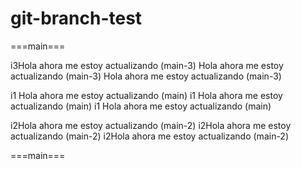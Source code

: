 # git-branch-test

===main===

i3Hola ahora me estoy actualizando (main-3)
Hola ahora me estoy actualizando (main-3)
Hola ahora me estoy actualizando (main-3)

i1 Hola ahora me estoy actualizando (main)
i1 Hola ahora me estoy actualizando (main)
i1 Hola ahora me estoy actualizando (main)

i2Hola ahora me estoy actualizando (main-2)
i2Hola ahora me estoy actualizando (main-2)
i2Hola ahora me estoy actualizando (main-2)

===main===